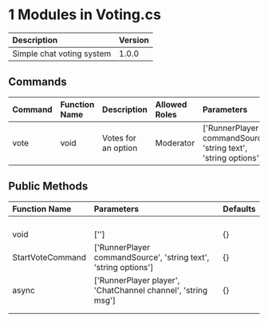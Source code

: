 # 1 Modules in Voting.cs

| Description               | Version   |
|:--------------------------|:----------|
| Simple chat voting system | 1.0.0     |

## Commands
| Command   | Function Name   | Description         | Allowed Roles   | Parameters                                                      | Defaults   |
|:----------|:----------------|:--------------------|:----------------|:----------------------------------------------------------------|:-----------|
| vote      | void            | Votes for an option | Moderator       | ['RunnerPlayer commandSource', 'string text', 'string options'] | {}         |

## Public Methods
| Function Name    | Parameters                                                      | Defaults   |
|:-----------------|:----------------------------------------------------------------|:-----------|
|                  |                                                                 |            |
|                  |                                                                 |            |
|                  |                                                                 |            |
|                  |                                                                 |            |
| void             | ['']                                                            | {}         |
| StartVoteCommand | ['RunnerPlayer commandSource', 'string text', 'string options'] | {}         |
| async            | ['RunnerPlayer player', 'ChatChannel channel', 'string msg']    | {}         |
|                  |                                                                 |            |
|                  |                                                                 |            |